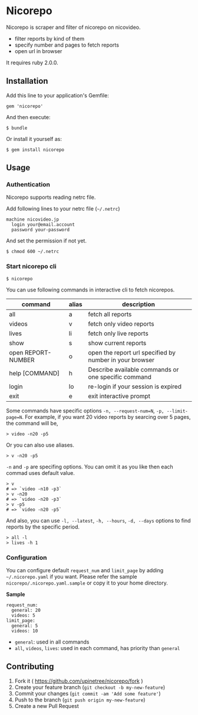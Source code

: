 # Nicorepo

Nicorepo is scraper and filter of nicorepo on nicovideo.

- filter reports by kind of them
- specify number and pages to fetch reports
- open url in browser

It requires ruby 2.0.0.

## Installation

Add this line to your application's Gemfile:

    gem 'nicorepo'

And then execute:

    $ bundle

Or install it yourself as:

    $ gem install nicorepo

## Usage

### Authentication

Nicorepo supports reading netrc file.

Add following lines to your netrc file (`~/.netrc`)

```
machine nicovideo.jp
  login your@email.account
  password your-password
```

And set the permission if not yet.

```console
$ chmod 600 ~/.netrc
```

### Start nicorepo cli

    $ nicorepo

You can use following commands in interactive cli to fetch nicorepos.

command               | alias | description
----------------------|-------|---------------------------------------------------------
  all                 | a     | fetch all reports
  videos              | v     | fetch only video reports
  lives               | li    | fetch only live reports
  show                | s     | show current reports
  open REPORT-NUMBER  | o     | open the report url specified by number in your browser
  help [COMMAND]      | h     | Describe available commands or one specific command
  login               | lo    | re-login if your session is expired
  exit                | e     | exit interactive prompt

Some commands have specific options `-n, --request-num=N`, `-p, --limit-page=N`.
For example, if you want 20 video reports by searcing over 5 pages, the command will be,

    > video -n20 -p5

Or you can also use aliases.

    > v -n20 -p5

`-n` and `-p` are specifing options.
You can omit it as you like then each commad uses default value.

    > v
    # => `video -n10 -p3`
    > v -n20
    # => `video -n20 -p3`
    > v -p5
    # => `video -n20 -p5`

And also, you can use `-l, --latest`, `-h, --hours`, `-d, --days` options to find reports by the specific period.

    > all -l
    > lives -h 1

### Configuration

You can configure default `request_num` and `limit_page` by adding `~/.nicorepo.yaml` if you want.
Please refer the sample `nicorepo/.nicorepo.yaml.sample` or copy it to your home directory.

**Sample**

```
request_num:
  general: 20
  videos: 5
limit_page:
  general: 5
  videos: 10
```

- `general`: used in all commands
- `all`, `videos`, `lives`: used in each command, has priority than `general`

## Contributing

1. Fork it ( https://github.com/upinetree/nicorepo/fork )
2. Create your feature branch (`git checkout -b my-new-feature`)
3. Commit your changes (`git commit -am 'Add some feature'`)
4. Push to the branch (`git push origin my-new-feature`)
5. Create a new Pull Request

